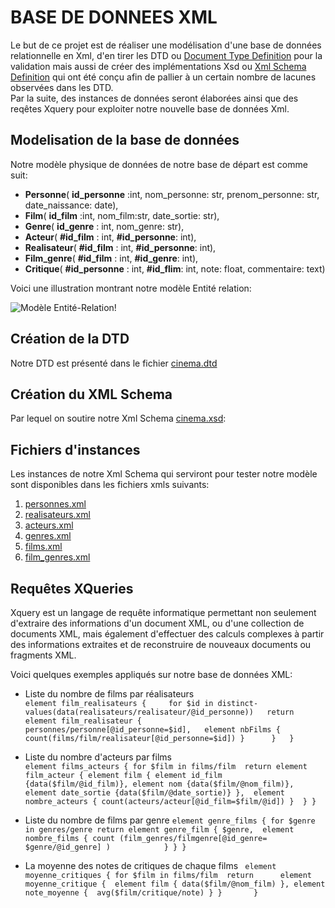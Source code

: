 # BASE DE DONNEES XML
Le but de ce projet est de réaliser une modélisation d'une base de données relationnelle en Xml, d'en tirer les DTD ou [Document Type Definition](https://fr.wikipedia.org/wiki/Document_type_definition)
pour la validation mais aussi de créer des implémentations Xsd ou [Xml Schema Definition](https://fr.wikipedia.org/wiki/XML_Schema) qui ont été conçu afin de pallier à un certain nombre de lacunes observées dans les DTD.   
Par la suite, des instances de données seront élaborées ainsi que des reqêtes Xquery pour exploiter notre nouvelle base de données Xml.


## Modelisation de la base de données
Notre modèle physique de données de notre base de départ est comme suit:   
-  **Personne**( __id_personne__ :int, nom_personne: str, prenom_personne: str, date_naissance: date),  
-  **Film**( __id_film__ :int, nom_film:str, date_sortie: str),   
-  **Genre**( __id_genre__ : int, nom_genre: str),   
-  **Acteur**( __#id_film__ : int, __#id_personne__: int),   
-  **Realisateur**( __#id_film__ : int, __#id_personne__: int),   
-  **Film_genre**( __#id_film__ : int, __#id_genre__: int),
-  **Critique**( __#id_personne__ : int, __#id_flim__: int, note: float, commentaire: text)


Voici une illustration montrant notre modèle Entité relation:     
  
  
![Modèle Entité-Relation!](https://www-apps.univ-lehavre.fr/forge/bda_group/bda/raw/master/modele_entite_relation.jpg "Modèle Entité Relation")  
   
## Création de la DTD  
Notre DTD est présenté dans le fichier [cinema.dtd](https://www-apps.univ-lehavre.fr/forge/bda_group/bda/blob/master/cinema.dtd)


## Création du XML Schema  
Par lequel on soutire notre Xml Schema [cinema.xsd](https://www-apps.univ-lehavre.fr/forge/bda_group/bda/blob/master/cinema.xsd):  


## Fichiers d'instances  
Les instances de notre Xml Schema qui serviront pour tester notre modèle sont disponibles dans les fichiers xmls suivants:  
1.  [personnes.xml](https://www-apps.univ-lehavre.fr/forge/bda_group/bda/blob/master/instances/personnes.xml)
2.  [realisateurs.xml](https://www-apps.univ-lehavre.fr/forge/bda_group/bda/blob/master/instances/realisateurs.xml)
3.  [acteurs.xml](https://www-apps.univ-lehavre.fr/forge/bda_group/bda/blob/master/instances/acteurs.xml)
4.  [genres.xml](https://www-apps.univ-lehavre.fr/forge/bda_group/bda/blob/master/instances/genres.xml)
5.  [films.xml](https://www-apps.univ-lehavre.fr/forge/bda_group/bda/blob/master/instances/films.xml)
6.  [film_genres.xml](https://www-apps.univ-lehavre.fr/forge/bda_group/bda/blob/master/instances/film_genre.xml)
  

## Requêtes XQueries  
Xquery est un langage de requête informatique permettant non seulement d'extraire des informations d'un document XML, ou d'une collection de documents XML, mais également d'effectuer des calculs complexes à partir des informations extraites et de reconstruire de nouveaux documents ou fragments XML.

Voici quelques exemples appliqués sur notre base de données XML:  
* Liste du nombre de films par réalisateurs  
`element film_realisateurs {    
  for $id in distinct-values(data(realisateurs/realisateur/@id_personne))  
  return  
  element film_realisateur {    
    personnes/personne[@id_personne=$id],  
   element nbFilms { count(films/film/realisateur[@id_personne=$id]) }     
   }  
}`  

*  Liste du nombre d'acteurs par films  
`element films_acteurs {
    for $film in films/film 
    return element film_acteur {
        element film {
            element id_film {data($film/@id_film)},
            element nom {data($film/@nom_film)},
            element date_sortie {data($film/@date_sortie)}
        }, 
        element nombre_acteurs {
            count(acteurs/acteur[@id_film=$film/@id])
        } 
    }
}`

*  Liste du nombre de films par genre 
`
element genre_films {
    for $genre in genres/genre
    return element genre_film {
        $genre, 
        element nombre_films {
            count (film_genres/filmgenre[@id_genre= $genre/@id_genre] )           
        }
    }
}
`

*  La moyenne des notes de critiques de chaque films
`
element moyenne_critiques {
    for $film in films/film 
    return     
    element moyenne_critique { 
        element film { data($film/@nom_film) },
        element note_moyenne { 
            avg($film/critique/note)
        }
    }      
}`